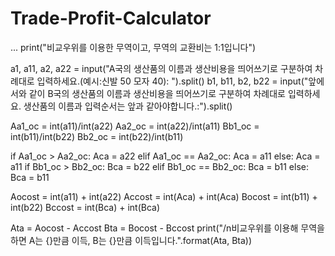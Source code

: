 # Trade-Profit-Calculator
...
print("비교우위를 이용한 무역이고, 무역의 교환비는 1:1입니다")

a1, a11, a2, a22 = input("A국의 생산품의 이름과 생산비용을 띄어쓰기로 구분하여 차례대로 입력하세요.(예시:신발 50 모자 40): ").split()
b1, b11, b2, b22 = input("앞에서와 같이 B국의 생산품의 이름과 생산비용을 띄어쓰기로 구분하여 차례대로 입력하세요. 생산품의 이름과 입력순서는 앞과 같아야합니다.:").split()

Aa1_oc = int(a11)/int(a22)
Aa2_oc = int(a22)/int(a11)
Bb1_oc = int(b11)/int(b22)
Bb2_oc = int(b22)/int(b11)

if Aa1_oc > Aa2_oc:
  Aca = a22
elif Aa1_oc == Aa2_oc:
  Aca = a11
else:
  Aca = a11
if Bb1_oc > Bb2_oc:
  Bca = b22
elif Bb1_oc == Bb2_oc:
  Bca = b11
else:
  Bca = b11

Aocost = int(a11) + int(a22)
Accost = int(Aca) + int(Aca)
Bocost = int(b11) + int(b22)
Bccost = int(Bca) + int(Bca)


Ata = Aocost - Accost
Bta = Bocost - Bccost
print("/n비교우위를 이용해 무역을 하면 A는 {}만큼 이득, B는 {}만큼 이득입니다.".format(Ata, Bta))
